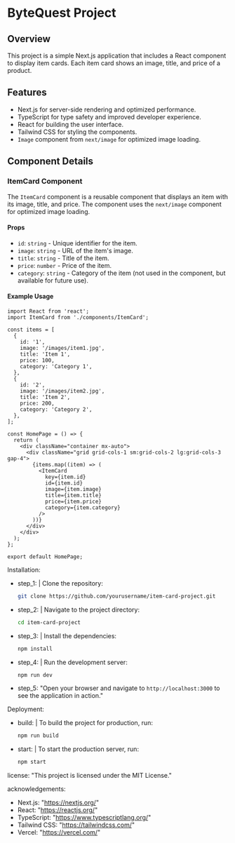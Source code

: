 # ByteQuest Project

## Overview

This project is a simple Next.js application that includes a React component to display item cards. Each item card shows an image, title, and price of a product.

## Features

- Next.js for server-side rendering and optimized performance.
- TypeScript for type safety and improved developer experience.
- React for building the user interface.
- Tailwind CSS for styling the components.
- `Image` component from `next/image` for optimized image loading.


## Component Details

### ItemCard Component

The `ItemCard` component is a reusable component that displays an item with its image, title, and price. The component uses the `next/image` component for optimized image loading.

#### Props

- `id`: `string` - Unique identifier for the item.
- `image`: `string` - URL of the item's image.
- `title`: `string` - Title of the item.
- `price`: `number` - Price of the item.
- `category`: `string` - Category of the item (not used in the component, but available for future use).

#### Example Usage

```tsx
import React from 'react';
import ItemCard from './components/ItemCard';

const items = [
  {
    id: '1',
    image: '/images/item1.jpg',
    title: 'Item 1',
    price: 100,
    category: 'Category 1',
  },
  {
    id: '2',
    image: '/images/item2.jpg',
    title: 'Item 2',
    price: 200,
    category: 'Category 2',
  },
];

const HomePage = () => {
  return (
    <div className="container mx-auto">
      <div className="grid grid-cols-1 sm:grid-cols-2 lg:grid-cols-3 gap-4">
        {items.map((item) => (
          <ItemCard
            key={item.id}
            id={item.id}
            image={item.image}
            title={item.title}
            price={item.price}
            category={item.category}
          />
        ))}
      </div>
    </div>
  );
};

export default HomePage;
```

Installation:
  - step_1: |
      Clone the repository:
      ```bash
      git clone https://github.com/yourusername/item-card-project.git
      ```
  - step_2: |
      Navigate to the project directory:
      ```bash
      cd item-card-project
      ```
  - step_3: |
      Install the dependencies:
      ```bash
      npm install
      ```
  - step_4: |
      Run the development server:
      ```bash
      npm run dev
      ```
  - step_5: "Open your browser and navigate to `http://localhost:3000` to see the application in action."

Deployment:
  - build: |
      To build the project for production, run:
      ```bash
      npm run build
      ```
  - start: |
      To start the production server, run:
      ```bash
      npm start
      ```

license: "This project is licensed under the MIT License."

acknowledgements:
  - Next.js: "https://nextjs.org/"
  - React: "https://reactjs.org/"
  - TypeScript: "https://www.typescriptlang.org/"
  - Tailwind CSS: "https://tailwindcss.com/"
  - Vercel: "https://vercel.com/"

